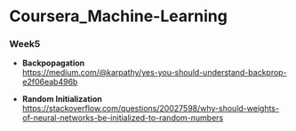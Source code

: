 # Coursera_Machine-Learning 


### Week5
- **Backpopagation**  
<https://medium.com/@karpathy/yes-you-should-understand-backprop-e2f06eab496b>

- **Random Initialization**  
<https://stackoverflow.com/questions/20027598/why-should-weights-of-neural-networks-be-initialized-to-random-numbers>


